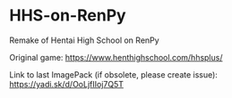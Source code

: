 # HHS-on-RenPy
Remake of Hentai High School on RenPy

Original game: https://www.henthighschool.com/hhsplus/

Link to last ImagePack (if obsolete, please create issue): https://yadi.sk/d/OoLjfIIoj7Q5T
